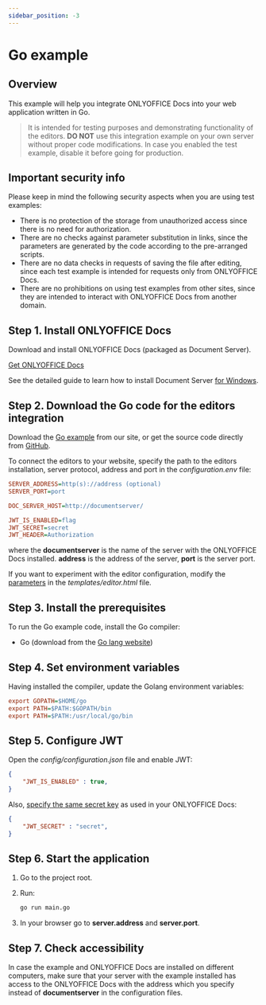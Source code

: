 ```yaml
---
sidebar_position: -3
---
```


# Go example

## Overview

This example will help you integrate ONLYOFFICE Docs into your web application written in Go.

> It is intended for testing purposes and demonstrating functionality of the editors. **DO NOT** use this integration example on your own server without proper code modifications. In case you enabled the test example, disable it before going for production.

## Important security info

Please keep in mind the following security aspects when you are using test examples:

- There is no protection of the storage from unauthorized access since there is no need for authorization.
- There are no checks against parameter substitution in links, since the parameters are generated by the code according to the pre-arranged scripts.
- There are no data checks in requests of saving the file after editing, since each test example is intended for requests only from ONLYOFFICE Docs.
- There are no prohibitions on using test examples from other sites, since they are intended to interact with ONLYOFFICE Docs from another domain.

## Step 1. Install ONLYOFFICE Docs

Download and install ONLYOFFICE Docs (packaged as Document Server).

[Get ONLYOFFICE Docs](https://www.onlyoffice.com/download-docs.aspx?from=api#docs-developer)

See the detailed guide to learn how to install Document Server [for Windows](https://helpcenter.onlyoffice.com/installation/docs-developer-install-windows.aspx).

## Step 2. Download the Go code for the editors integration

Download the [Go example](./language-specific-examples.md) from our site, or get the source code directly from [GitHub](https://github.com/ONLYOFFICE/document-server-integration/tree/master/web/documentserver-example/go).

To connect the editors to your website, specify the path to the editors installation, server protocol, address and port  in the *configuration.env* file:

``` ini
SERVER_ADDRESS=http(s)://address (optional)
SERVER_PORT=port

DOC_SERVER_HOST=http://documentserver/

JWT_IS_ENABLED=flag
JWT_SECRET=secret
JWT_HEADER=Authorization
```

where the **documentserver** is the name of the server with the ONLYOFFICE Docs installed.
**address** is the address of the server, **port** is the server port.

If you want to experiment with the editor configuration, modify the [parameters](/docs/docs-api/usage-api/advanced-parameters.md) in the *templates/editor.html* file.

## Step 3. Install the prerequisites
To run the Go example code, install the Go compiler:

* Go (download from the [Go lang website](https://golang.org/))

## Step 4. Set environment variables

Having installed the compiler, update the Golang environment variables:

``` ini
export GOPATH=$HOME/go
export PATH=$PATH:$GOPATH/bin
export PATH=$PATH:/usr/local/go/bin
```

## Step 5. Configure JWT 

Open the *config/configuration.json* file and enable JWT:

``` json
{
    "JWT_IS_ENABLED" : true,
}
```

Also, [specify the same secret key](https://helpcenter.onlyoffice.com/installation/docs-configure-jwt.aspx) as used in your ONLYOFFICE Docs: 

``` json
{
    "JWT_SECRET" : "secret",
}
```

## Step 6. Start the application

1. Go to the project root.
2. Run:

    ``` sh 
    go run main.go
    ```

3. In your browser go to **server.address** and **server.port**.

## Step 7. Check accessibility

In case the example and ONLYOFFICE Docs are installed on different computers, make sure that your server with the example installed has access to the ONLYOFFICE Docs with the address which you specify instead of **documentserver** in the configuration files.
